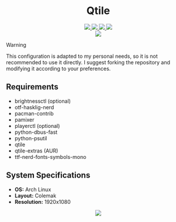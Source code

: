 <div align="center">
  <h1>Qtile</h1>
  <a href="https://github.com/qtile/qtile">
    <img src="https://img.shields.io/badge/qtile-0.31.0-informational.svg?style=for-the-badge&logo=python&color=7daea3&logoColor=ddc7a1&labelColor=282828" />
  </a>
  <a href="#Qtile">
    <img src="https://img.shields.io/github/repo-size/jx11r/qtile?style=for-the-badge&logo=gitbook&color=d8a657&logoColor=ddc7a1&labelColor=282828" />
  </a>
  <a href="https://github.com/jx11r/qtile/stargazers">
    <img src="https://img.shields.io/github/stars/jx11r/qtile?style=for-the-badge&logo=starship&color=a9b665&logoColor=ddc7a1&labelColor=282828" />
  </a>
  <a href="https://discord.gg/MmrhPCrPM9">
    <img src="https://img.shields.io/discord/955163559086665728?style=for-the-badge&logo=discord&color=d3869b&logoColor=ddc7a1&labelColor=282828" />
  </a>
</div>
<div align="center">
  <img src="https://raw.githubusercontent.com/jx11r/src/assets/screenshots/qtile.png" />
</div>

> [!WARNING]
> This configuration is adapted to my personal needs, so it is not recommended to use it directly.
> I suggest forking the repository and modifying it according to your preferences.

## Requirements
- brightnessctl (optional)
- otf-hasklig-nerd
- pacman-contrib
- pamixer
- playerctl (optional)
- python-dbus-fast
- python-psutil
- qtile
- qtile-extras (AUR)
- ttf-nerd-fonts-symbols-mono

## System Specifications
- **OS:** Arch Linux
- **Layout:** Colemak
- **Resolution:** 1920x1080

<p align="center">
  <a href="https://github.com/jx11r/qtile/blob/main/LICENSE">
    <img src="https://img.shields.io/static/v1.svg?style=for-the-badge&label=License&message=GPL-3.0&colorA=282828&colorB=89b482"/>
  </a>
</p>
